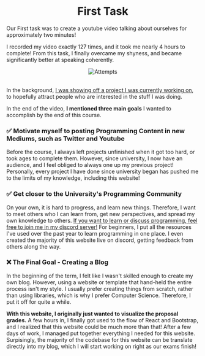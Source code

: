 <center>
<h1 id="first-task">First Task</h1>
</center>


Our First task was to create a youtube video talking about ourselves for approximately two minutes!

I recorded my video exactly 127 times, and it took me nearly 4 hours to complete! From this task, I finally overcame my shyness, and became significantly better at speaking coherently. 

<center>
<img src="https://i.imgur.com/ZKCWIxf.jpg" alt="Attempts">
</center>

<br>

In the background, [I was showing off a project I was currently working on](https://twitter.com/Ryan_Samman_/status/1322913059539734529), to hopefully attract people who are interested in the stuff I was doing.

In the end of the video, **I mentioned three main goals** I wanted to accomplish by the end of this course.

### ✅ Motivate myself to posting Programming Content in new Mediums, such as Twitter and Youtube

Before the course, I always left projects unfinished when it got too hard, or took ages to complete them. However, since university, I now have an audience, and I feel obliged to always one up my previous project! Personally, every project I have done since university began has pushed me to the limits of my knowledge, including this website!

### ✅ Get closer to the University's Programming Community

On your own, it is hard to progress, and learn new things. Therefore, I want to meet others who I can learn from, get new perspectives, and spread my own knowledge to others. [If you want to learn or discuss programming, feel free to join me in my discord server!](https://discord.gg/vzMXPV6Xt3) For beginners, I put all the resources I've used over the past year to learn programming in one place. I even created the majority of this website live on discord, getting feedback from others along the way.

### ❌ The Final Goal - Creating a Blog 

In the beginning of the term, I felt like I wasn't skilled enough to create my own blog. However, using a website or template that hand-held the entire process isn't my style. I usually prefer creating things from scratch, rather than using libraries, which is why I prefer Computer Science. Therefore, I put it off for quite a while. 

**With this website, I originally just wanted to visualize the proposal grades.** A few hours in, I finally got used to the flow of React and Bootstrap, and I realized that this website could be much more than that! After a few days of work, I managed put together everything I needed for this website. Surpisingly, the majority of the codebase for this website can be translate directly into my blog, which I will start working on right as our exams finish!
